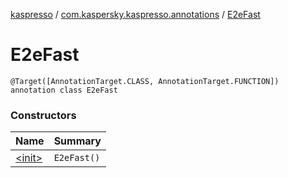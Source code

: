 [kaspresso](../../index.md) / [com.kaspersky.kaspresso.annotations](../index.md) / [E2eFast](./index.md)

# E2eFast

`@Target([AnnotationTarget.CLASS, AnnotationTarget.FUNCTION]) annotation class E2eFast`

### Constructors

| Name | Summary |
|---|---|
| [&lt;init&gt;](-init-.md) | `E2eFast()` |
